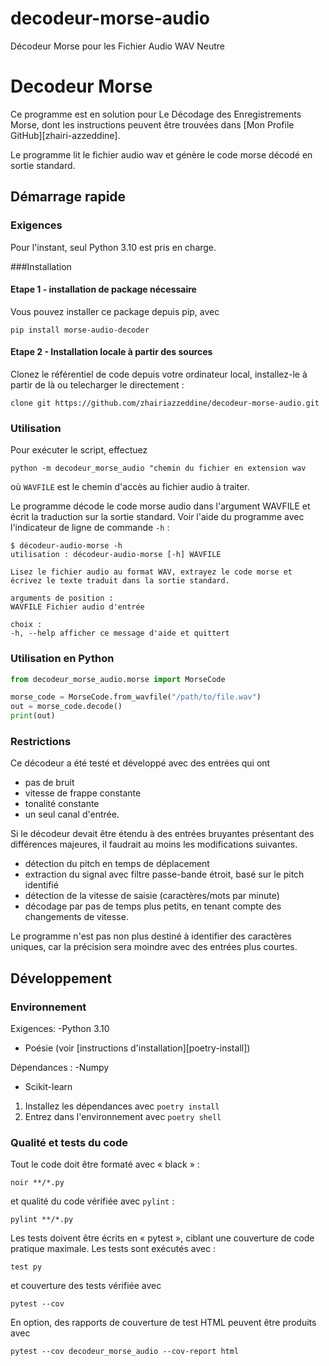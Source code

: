 # decodeur-morse-audio
Décodeur Morse pour les Fichier Audio WAV Neutre



# Decodeur Morse

Ce programme est en solution pour Le Décodage des Enregistrements Morse, dont les instructions peuvent être trouvées dans [Mon Profile GitHub][zhairi-azzeddine].

Le programme lit le fichier audio wav et génère le code morse décodé en sortie standard.

## Démarrage rapide

### Exigences
Pour l'instant, seul Python 3.10 est pris en charge.

###Installation

#### Etape 1 - installation de package nécessaire

Vous pouvez installer ce package depuis pip, avec

    pip install morse-audio-decoder

#### Etape 2 - Installation locale à partir des sources

Clonez le référentiel de code depuis votre ordinateur local, installez-le à partir de là ou telecharger le directement :

    clone git https://github.com/zhairiazzeddine/decodeur-morse-audio.git

### Utilisation

Pour exécuter le script, effectuez

    python -m decodeur_morse_audio "chemin du fichier en extension wav

    

où `WAVFILE` est le chemin d'accès au fichier audio à traiter.

Le programme décode le code morse audio dans l'argument WAVFILE et écrit la traduction sur la sortie standard.
Voir l'aide du programme avec l'indicateur de ligne de commande `-h` :

    $ décodeur-audio-morse -h
    utilisation : décodeur-audio-morse [-h] WAVFILE

    Lisez le fichier audio au format WAV, extrayez le code morse et écrivez le texte traduit dans la sortie standard.

    arguments de position :
    WAVFILE Fichier audio d'entrée

    choix :
    -h, --help afficher ce message d'aide et quittert

### Utilisation en Python

```python
from decodeur_morse_audio.morse import MorseCode

morse_code = MorseCode.from_wavfile("/path/to/file.wav")
out = morse_code.decode()
print(out)
```



### Restrictions

Ce décodeur a été testé et développé avec des entrées qui ont
- pas de bruit
- vitesse de frappe constante
- tonalité constante
- un seul canal d'entrée.

Si le décodeur devait être étendu à des entrées bruyantes présentant des différences majeures, il faudrait au moins les modifications suivantes.
- détection du pitch en temps de déplacement
- extraction du signal avec filtre passe-bande étroit, basé sur le pitch identifié
- détection de la vitesse de saisie (caractères/mots par minute)
- décodage par pas de temps plus petits, en tenant compte des changements de vitesse.

Le programme n'est pas non plus destiné à identifier des caractères uniques, car la précision sera moindre avec des entrées plus courtes.

## Développement

### Environnement

Exigences:
-Python 3.10
- Poésie (voir [instructions d'installation][poetry-install])

Dépendances :
-Numpy
- Scikit-learn

1. Installez les dépendances avec `poetry install`
2. Entrez dans l'environnement avec `poetry shell`


### Qualité et tests du code

Tout le code doit être formaté avec « black » :

    noir **/*.py

et qualité du code vérifiée avec `pylint` :

    pylint **/*.py

Les tests doivent être écrits en « pytest », ciblant une couverture de code pratique maximale. Les tests sont exécutés avec :

    test py

et couverture des tests vérifiée avec

    pytest --cov

En option, des rapports de couverture de test HTML peuvent être produits avec

    pytest --cov decodeur_morse_audio --cov-report html

